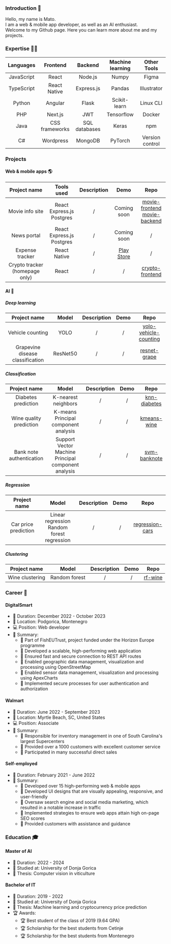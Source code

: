 ### Introduction 👋
Hello, my name is Mato.<br/>
I am a web & mobile app developer, as well as an AI enthusiast.<br/>
Welcome to my Github page. Here you can learn more about me and my projects.
### Expertise 👨‍💻
| **Languages** | **Frontend**    | **Backend**     | **Machine learning**         | **Other Tools**           |
|:-------------:|:---------------:|:---------------:|:--------------:|:---------------------------:|
| JavaScript    | React           | Node.js         | Numpy          | Figma     |
| TypeScript    | React Native    | Express.js     | Pandas         | Illustrator|
| Python        | Angular         | Flask           | Scikit-learn   | Linux CLI                      |
| PHP           | Next.js         | JWT             | Tensorflow     | Docker                         |
| Java          | CSS frameworks       | SQL databases                | Keras          | npm                            |
| C#            |     Wordpress            | MongoDB                  | PyTorch        |  Version control                           |
### Projects
#### Web & mobile apps 🌎
| **Project name** | **Tools used**    | **Description**     | **Demo** | **Repo** |
|:-------------:|:---------------:|:---------------:|:-------------:|:-------------:|
| Movie info site    | React<br/> Express.js<br/> Postgres           | /         | Coming soon           | [movie-frontend](https://github.com/mato-m/movie-frontend)<br/>[movie-backend](https://github.com/mato-m/movie-backend)         |
| News portal    | React<br/> Express.js<br/> Postgres    | /      | Coming soon       | /   |
| Expense tracker        | React Native         | /           |        [Play Store](https://play.google.com/store/apps/details?id=com.mato.xo.troskovi)       | /         |
| Crypto tracker (homepage only)        | React         | /           |        /       | [crypto-frontend]((https://github.com/mato-m/crypto-frontend))         |
#### AI 🧠
##### Deep learning
| **Project name** | **Model**    | **Description**     | **Demo** | **Repo** |
|:-------------:|:---------------:|:---------------:|:-------------:|:-------------:|
| Vehicle counting    | YOLO           | /         | /           | [yolo-vehicle-counting](https://github.com/mato-m/yolo-vehicle-counting)        |
| Grapevine disease classification    | ResNet50    | /      | /       | [resnet-grape](https://github.com/mato-m/resnet-grape)   |
##### Classification
| **Project name** | **Model**    | **Description**     | **Demo** | **Repo** |
|:-------------:|:---------------:|:---------------:|:-------------:|:-------------:|
| Diabetes prediction    | K-nearest neighbors           | /         | /           | [knn-diabetes](https://github.com/mato-m/knn-diabetes)         |
| Wine quality prediction    | K-means<br/>Principal component analysis    | /      | /       | [kmeans-wine](https://github.com/mato-m/kmeans-wine)   |
| Bank note authentication    | Support Vector Machine<br/>Principal component analysis    | /      | /       | [svm-banknote](https://github.com/mato-m/svm-banknote)   |
##### Regression
| **Project name** | **Model**    | **Description**     | **Demo** | **Repo** |
|:-------------:|:---------------:|:---------------:|:-------------:|:-------------:|
| Car price prediction    | Linear regression<br/> Random forest regression           | /         | /           | [regression-cars](https://github.com/mato-m/regression-cars)         |
##### Clustering
| **Project name** | **Model**    | **Description**     | **Demo** | **Repo** |
|:-------------:|:---------------:|:---------------:|:-------------:|:-------------:|
| Wine clustering    | Random forest    | /      | /       | [rf-wine](https://github.com/mato-m/rf-wine)   |
### Career 💼


#### DigitalSmart
* 📅 Duration: December 2022 - October 2023
* 📍 Location: Podgorica, Montenegro
* 💻 Position: Web developer
* 📝 Summary:
    * 📝 Part of FishEUTrust, project funded under the Horizon Europe programme
    * 📝 Developed a scalable, high-performing web application
    * 📝 Ensured fast and secure connection to REST API routes
    * 📝 Enabled geographic data management, visualization and processing using OpenStreetMap
    * 📝 Enabled sensor data management, visualization and processing using ApexCharts
    * 📝 Implemented secure processes for user authentication and authorization
#### Walmart
* 📅 Duration: June 2022 - September 2023
* 📍 Location: Myrtle Beach, SC, United States
* 💻 Position: Associate
* 📝 Summary:
    * 📝 Responsible for inventory management in one of South Carolina's largest Supercenters
    * 📝 Provided over a 1000 customers with excellent customer service
    * 📝 Participated in many successful direct sales
#### Self-employed
  * 📅 Duration: February 2021 - June 2022
  * 📝 Summary:
    * 📝 Developed over 15 high-performing web & mobile apps
    * 📝 Developed UI designs that are visually appealing, responsive, and user-friendly
    * 📝 Oversaw search engine and social media marketing, which resulted in a notable increase in traffic
    * 📝 Implemented strategies to ensure web apps attain high on-page SEO scores
    * 📝 Provided customers with assistance and guidance
### Education 🎓
#### Master of AI
* 📅 Duration: 2022 - 2024
* 🏫 Studied at: University of Donja Gorica
* 📄 Thesis: Computer vision in viticulture


#### Bachelor of IT
* 📅 Duration: 2019 - 2022
* 🏫 Studied at: University of Donja Gorica
* 📄 Thesis: Machine learning and cryptocurrency price prediction
* 🏆 Awards:
  * 🏆 Best student of the class of 2019 (9.64 GPA)
  * 🏆 Scholarship for the best students from Cetinje
  * 🏆 Scholarship for the best students from Montenegro
